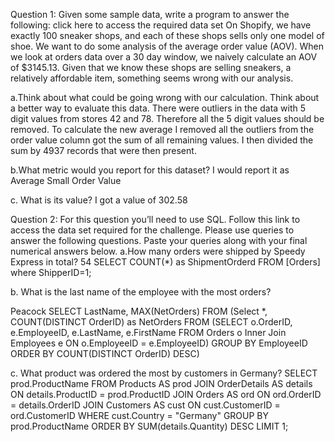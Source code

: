 Question 1: Given some sample data, write a program to answer the following: click here to access the required data set
On Shopify, we have exactly 100 sneaker shops, and each of these shops sells only one model of shoe. We want to do some analysis of the average order value (AOV). When we look at orders data over a 30 day window, we naively calculate an AOV of $3145.13. Given that we know these shops are selling sneakers, a relatively affordable item, something seems wrong with our analysis. 

a.Think about what could be going wrong with our calculation. Think about a better way to evaluate this data.
  There were outliers in the data with 5 digit values from stores 42 and 78. Therefore all the 5 digit values should be removed. To calculate the new average I removed all the outliers from the order value column got the sum of all remaining values. I then divided the sum by 4937 records that were then present.   

b.What metric would you report for this dataset?
I would report it as Average Small Order Value

c. What is its value?
I got a value of 302.58

Question 2: For this question you’ll need to use SQL. Follow this link to access the data set required for the challenge. Please use queries to answer the following questions. Paste your queries along with your final numerical answers below.
a.How many orders were shipped by Speedy Express in total?
54
SELECT COUNT(*) as ShipmentOrderd FROM [Orders] where ShipperID=1;

b. What is the last name of the employee with the most orders?

Peacock
SELECT LastName, MAX(NetOrders) FROM
(Select *, COUNT(DISTINCT OrderID) as NetOrders FROM
(SELECT o.OrderID, e.EmployeeID, e.LastName, e.FirstName
FROM Orders o Inner Join Employees e
ON o.EmployeeID = e.EmployeeID)
GROUP BY EmployeeID
ORDER BY COUNT(DISTINCT OrderID) DESC)
 
 c.  What product was ordered the most by customers in Germany?
SELECT prod.ProductName
FROM Products AS prod
    JOIN OrderDetails AS details ON details.ProductID = prod.ProductID
    JOIN Orders AS ord ON ord.OrderID = details.OrderID
    JOIN Customers AS cust ON cust.CustomerID = ord.CustomerID
WHERE cust.Country = "Germany"
GROUP BY prod.ProductName
ORDER BY SUM(details.Quantity) DESC
LIMIT 1;
